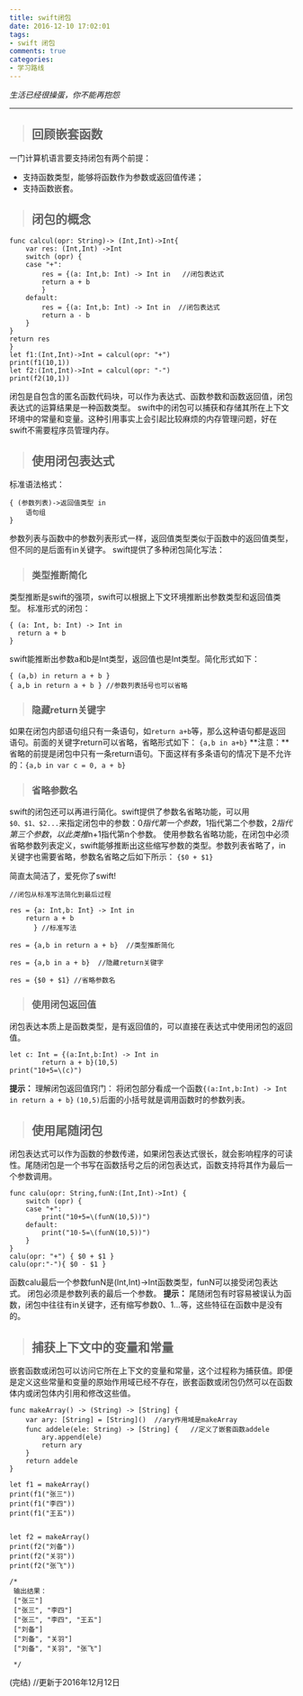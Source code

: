 ```yaml
---
title: swift闭包
date: 2016-12-10 17:02:01
tags:
- swift 闭包
comments: true
categories:
- 学习路线
---
```


*生活已经很操蛋，你不能再抱怨*

---

>## 回顾嵌套函数

一门计算机语言要支持闭包有两个前提：
* 支持函数类型，能够将函数作为参数或返回值传递；
* 支持函数嵌套。

>## 闭包的概念

```
func calcul(opr: String)-> (Int,Int)->Int{
    var res: (Int,Int) ->Int
    switch (opr) {
    case "+":
        res = {(a: Int,b: Int) -> Int in   //闭包表达式
        return a + b
        }
    default:
        res = {(a: Int,b: Int) -> Int in  //闭包表达式
        return a - b
    }
}
return res
}
let f1:(Int,Int)->Int = calcul(opr: "+")
print(f1(10,1))
let f2:(Int,Int)->Int = calcul(opr: "-")
print(f2(10,1))

```
闭包是自包含的匿名函数代码块，可以作为表达式、函数参数和函数返回值，闭包表达式的运算结果是一种函数类型。
swift中的闭包可以捕获和存储其所在上下文环境中的常量和变量。这种引用事实上会引起比较麻烦的内存管理问题，好在swift不需要程序员管理内存。

>## 使用闭包表达式

标准语法格式：
```
{ (参数列表)->返回值类型 in
    语句组
}
```
参数列表与函数中的参数列表形式一样，返回值类型类似于函数中的返回值类型，但不同的是后面有in关键字。
swift提供了多种闭包简化写法：

>### 类型推断简化

类型推断是swift的强项，swift可以根据上下文环境推断出参数类型和返回值类型。
标准形式的闭包：
```
{ (a: Int, b: Int) -> Int in
  return a + b
}
```
swift能推断出参数a和b是Int类型，返回值也是Int类型。简化形式如下：
```
{ (a,b) in return a + b }
{ a,b in return a + b } //参数列表括号也可以省略
```
>### 隐藏return关键字

如果在闭包内部语句组只有一条语句，如`return a+b`等，那么这种语句都是返回语句。前面的关键字return可以省略，省略形式如下：
`{a,b in a+b}`
**注意：**省略的前提是闭包中只有一条return语句。下面这样有多条语句的情况下是不允许的：`{a,b in var c = 0, a + b}`

>### 省略参数名

swift的闭包还可以再进行简化。swift提供了参数名省略功能，可以用`$0、$1、$2...`来指定闭包中的参数：$0指代第一个参数，$1指代第二个参数，$2指代第三个参数，以此类推$n+1指代第n个参数。
使用参数名省略功能，在闭包中必须省略参数列表定义，swift能够推断出这些缩写参数的类型。参数列表省略了，in关键字也需要省略，参数名省略之后如下所示：
`{$0 + $1}`

简直太简洁了，爱死你了swift!

```
//闭包从标准写法简化到最后过程

res = {a: Int,b: Int} -> Int in
	return a + b
      } //标准写法

res = {a,b in return a + b}  //类型推断简化

res = {a,b in a + b}  //隐藏return关键字

res = {$0 + $1} //省略参数名
```
>### 使用闭包返回值

闭包表达本质上是函数类型，是有返回值的，可以直接在表达式中使用闭包的返回值。
```
let c: Int = {(a:Int,b:Int) -> Int in
		return a + b}(10,5)
print("10+5=\(c)")
```
**提示：** 理解闭包返回值窍门： 
将闭包部分看成一个函数`{(a:Int,b:Int) -> Int in return a + b}`
`(10,5)`后面的小括号就是调用函数时的参数列表。

>## 使用尾随闭包

闭包表达式可以作为函数的参数传递，如果闭包表达式很长，就会影响程序的可读性。尾随闭包是一个书写在函数括号之后的闭包表达式，函数支持将其作为最后一个参数调用。

```
func calu(opr: String,funN:(Int,Int)->Int) {
    switch (opr) {
    case "+":
        print("10+5=\(funN(10,5))")
    default:
        print("10-5=\(funN(10,5))")
    }
}
calu(opr: "+") { $0 + $1 }
calu(opr:"-"){ $0 - $1 }
```
函数calu最后一个参数funN是(Int,Int)->Int函数类型，funN可以接受闭包表达式。
闭包必须是参数列表的最后一个参数。
**提示：** 尾随闭包有时容易被误认为函数，闭包中往往有in关键字，还有缩写参数$0、$1...等，这些特征在函数中是没有的。

>## 捕获上下文中的变量和常量

嵌套函数或闭包可以访问它所在上下文的变量和常量，这个过程称为捕获值。即便是定义这些常量和变量的原始作用域已经不存在，嵌套函数或闭包仍然可以在函数体内或闭包体内引用和修改这些值。

```
func makeArray() -> (String) -> [String] {
    var ary: [String] = [String]()	//ary作用域是makeArray
    func addele(ele: String) -> [String] {   //定义了嵌套函数addele
        ary.append(ele)
        return ary
    }
    return addele
}

let f1 = makeArray()
print(f1("张三"))
print(f1("李四"))
print(f1("王五"))


let f2 = makeArray()
print(f2("刘备"))
print(f2("关羽"))
print(f2("张飞"))

/*
 输出结果：
 ["张三"]
 ["张三", "李四"]
 ["张三", "李四", "王五"]
 ["刘备"]
 ["刘备", "关羽"]
 ["刘备", "关羽", "张飞"]

 */
```

(完结)
//更新于2016年12月12日
